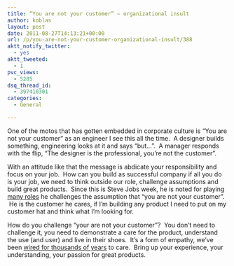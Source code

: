 ```yaml
---
title: “You are not your customer” – organizational insult
author: koblas
layout: post
date: 2011-08-27T14:13:21+00:00
url: /p/you-are-not-your-customer-organizational-insult/388
aktt_notify_twitter:
  - yes
aktt_tweeted:
  - 1
pvc_views:
  - 5285
dsq_thread_id:
  - 397410301
categories:
  - General

---
```

One of the motos that has gotten embedded in corporate culture is &#8220;You are not your customer&#8221; as an engineer I see this all the time.  A designer builds something, engineering looks at it and says &#8220;but&#8230;&#8221;.  A manager responds with the flip, &#8220;The designer is the professional, you&#8217;re not the customer&#8221;.

With an attitude like that the message is abdicate your responsibility and focus on your job.  How can you build as successful company if all you do is your job, we need to think outside our role, challenge assumptions and build great products.  Since this is Steve Jobs week, he is noted for playing [many roles][1] he challenges the assumption that &#8220;you are not your customer&#8221;.  He is the customer he cares, if I&#8217;m building any product I need to put on my customer hat and think what I&#8217;m looking for.

How do you challenge &#8220;your are not your customer&#8221;?  You don&#8217;t need to challenge it, you need to demonstrate a care for the product, understand the use (and user) and live in their shoes.  It&#8217;s a form of empathy, we&#8217;ve been [wired for thousands of years][2] to care.  Bring up your experience, your understanding, your passion for great products.

 [1]: https://plus.google.com/107117483540235115863/posts/gcSStkKxXTw
 [2]: http://online.wsj.com/article/SB125382470366238705.html